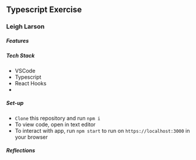 ## Typescript Exercise 
### Leigh Larson 

##### Features


##### Tech Stack
- VSCode
- Typescript
- React Hooks
-

##### Set-up 
- `Clone` this repository and run `npm i`
- To view code, open in text editor
- To interact with app, run `npm start` to run on `https://localhost:3000` in your browser

##### Reflections 

